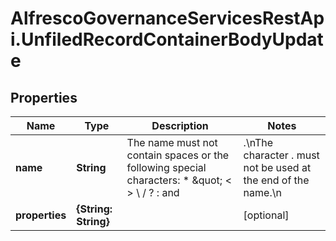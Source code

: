 # AlfrescoGovernanceServicesRestApi.UnfiledRecordContainerBodyUpdate

## Properties
Name | Type | Description | Notes
------------ | ------------- | ------------- | -------------
**name** | **String** | The name must not contain spaces or the following special characters: * \&quot; &lt; &gt; \\ / ? : and |.\nThe character . must not be used at the end of the name.\n | [optional] 
**properties** | **{String: String}** |  | [optional] 


